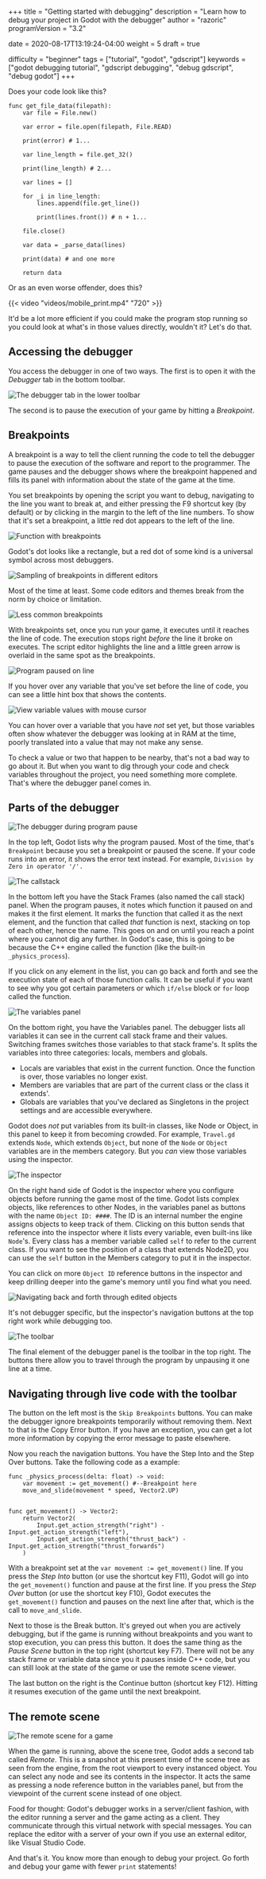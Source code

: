 +++
title = "Getting started with debugging"
description = "Learn how to debug your project in Godot with the debugger"
author = "razoric"
programVersion = "3.2"

date = 2020-08-17T13:19:24-04:00
weight = 5
draft = true

difficulty = "beginner"
tags = ["tutorial", "godot", "gdscript"]
keywords = ["godot debugging tutorial", "gdscript debugging", "debug gdscript", "debug godot"]
+++

Does your code look like this?

```gdscript
func get_file_data(filepath):
    var file = File.new()

    var error = file.open(filepath, File.READ)

    print(error) # 1...

    var line_length = file.get_32()

    print(line_length) # 2...

    var lines = []

    for _i in line_length:
        lines.append(file.get_line())

        print(lines.front()) # n + 1...

    file.close()

    var data = _parse_data(lines)

    print(data) # and one more

    return data
```

Or as an even worse offender, does this?

{{< video "videos/mobile_print.mp4" "720" >}}

It'd be a lot more efficient if you could make the program stop running so you could look at what's in those values directly, wouldn't it? Let's do that.

## Accessing the debugger

You access the debugger in one of two ways. The first is to open it with the _Debugger_ tab in the bottom toolbar.

![The debugger tab in the lower toolbar](images/debugger_bottom_bar.png)

The second is to pause the execution of your game by hitting a _Breakpoint_.

## Breakpoints

A breakpoint is a way to tell the client running the code to tell the debugger to pause the execution of the software and report to the programmer. The game pauses and the debugger shows where the breakpoint happened and fills its panel with information about the state of the game at the time.

You set breakpoints by opening the script you want to debug, navigating to the line you want to break at, and either pressing the F9 shortcut key (by default) or by clicking in the margin to the left of the line numbers. To show that it's set a breakpoint, a little red dot appears to the left of the line.

![Function with breakpoints](images/broken_lines1.png)

Godot's dot looks like a rectangle, but a red dot of some kind is a universal symbol across most debuggers.

![Sampling of breakpoints in different editors](images/bp_samples1.png)

Most of the time at least. Some code editors and themes break from the norm by choice or limitation.

![Less common breakpoints](images/bp_samples2.png)

With breakpoints set, once you run your game, it executes until it reaches the line of code. The execution stops right _before_ the line it broke on executes. The script editor highlights the line and a little green arrow is overlaid in the same spot as the breakpoints.

![Program paused on line](images/broken_lines2.png)

If you hover over any variable that you've set before the line of code, you can see a little hint box that shows the contents.

![View variable values with mouse cursor](images/hover_debug.png)

<p class="note">
You can hover over a variable that you have <i>not</i> set yet, but those variables often show whatever the debugger was looking at in RAM at the time, poorly translated into a value that may not make any sense.
</p>

To check a value or two that happen to be nearby, that's not a bad way to go about it. But when you want to dig through your code and check variables throughout the project, you need something more complete. That's where the debugger panel comes in.

## Parts of the debugger

![The debugger during program pause](images/debugger_panel.png)

In the top left, Godot lists why the program paused. Most of the time, that's `Breakpoint` because you set a breakpoint or paused the scene. If your code runs into an error, it shows the error text instead. For example, `Division by Zero in operator '/'.`

![The callstack](images/call_stack.png)

In the bottom left you have the Stack Frames (also named the call stack) panel. When the program pauses, it notes which function it paused on and makes it the first element. It marks the function that called it as the next element, and the function that called _that_ function is next, stacking on top of each other, hence the name. This goes on and on until you reach a point where you cannot dig any further. In Godot's case, this is going to be because the C++ engine called the function (like the built-in `_physics_process`).

If you click on any element in the list, you can go back and forth and see the execution state of each of those function calls. It can be useful if you want to see why you got certain parameters or which `if/else` block or `for` loop called the function.

![The variables panel](images/variables_panel.png)

On the bottom right, you have the Variables panel. The debugger lists all variables it can see in the current call stack frame and their values. Switching frames switches those variables to that stack frame's. It splits the variables into three categories: locals, members and globals.

-   Locals are variables that exist in the current function. Once the function is over, those variables no longer exist.
-   Members are variables that are part of the current class or the class it extends'.
-   Globals are variables that you've declared as Singletons in the project settings and are accessible everywhere.

Godot does _not_ put variables from its built-in classes, like Node or Object, in this panel to keep it from becoming crowded. For example, `Travel.gd` extends `Node`, which extends `Object`, but none of the `Node` or `Object` variables are in the members category. But you _can_ view those variables using the inspector.

![The inspector](images/inspect_object.png)

On the right hand side of Godot is the inspector where you configure objects before running the game most of the time. Godot lists complex objects, like references to other Nodes, in the variables panel as buttons with the name `Object ID: ####`. The ID is an internal number the engine assigns objects to keep track of them. Clicking on this button sends that reference into the inspector where it lists every variable, even built-ins like `Node`'s. Every class has a member variable called `self` to refer to the current class. If you want to see the position of a class that extends Node2D, you can use the `self` button in the Members category to put it in the inspector.

You can click on more `Object ID` reference buttons in the inspector and keep drilling deeper into the game's memory until you find what you need.

![Navigating back and forth through edited objects](images/travel_toolbar.png)

It's not debugger specific, but the inspector's navigation buttons at the top right work while debugging too.

![The toolbar](images/toolbar.png)

The final element of the debugger panel is the toolbar in the top right. The buttons there allow you to travel through the program by unpausing it one line at a time.

## Navigating through live code with the toolbar

The button on the left most is the `Skip Breakpoints` buttons. You can make the debugger ignore breakpoints temporarily without removing them. Next to that is the Copy Error button. If you have an exception, you can get a lot more information by copying the error message to paste elsewhere.

Now you reach the navigation buttons. You have the Step Into and the Step Over buttons. Take the following code as a example:

```gdscript
func _physics_process(delta: float) -> void:
	var movement := get_movement() #--Breakpoint here
    move_and_slide(movement * speed, Vector2.UP)


func get_movement() -> Vector2:
	return Vector2(
		Input.get_action_strength("right") - Input.get_action_strength("left"),
		Input.get_action_strength("thrust_back") - Input.get_action_strength("thrust_forwards")
	)
```

With a breakpoint set at the `var movement := get_movement()` line. If you press the _Step Into_ button (or use the shortcut key F11), Godot will go into the `get_movement()` function and pause at the first line. If you press the _Step Over_ button (or use the shortcut key F10), Godot executes the `get_movement()` function and pauses on the next line after that, which is the call to `move_and_slide`.

Next to those is the Break button. It's greyed out when you are actively debugging, but if the game is running without breakpoints and you want to stop execution, you can press this button. It does the same thing as the _Pause Scene_ button in the top right (shortcut key F7). There will not be any stack frame or variable data since you it pauses inside C++ code, but you can still look at the state of the game or use the remote scene viewer.

The last button on the right is the Continue button (shortcut key F12). Hitting it resumes execution of the game until the next breakpoint.

## The remote scene

![The remote scene for a game](images/remote_scene.png)

When the game is running, above the scene tree, Godot adds a second tab called _Remote_. This is a snapshot at this present time of the scene tree as seen from the engine, from the root viewport to every instanced object. You can select any node and see its contents in the inspector. It acts the same as pressing a node reference button in the variables panel, but from the viewpoint of the current scene instead of one object.

<p class="note">
Food for thought: Godot's debugger works in a server/client fashion, with the editor running a server and the game acting as a client. They communicate through this virtual network with special messages. You can replace the editor with a server of your own if you use an external editor, like Visual Studio Code.
</p>

And that's it. You know more than enough to debug your project. Go forth and debug your game with fewer `print` statements!
